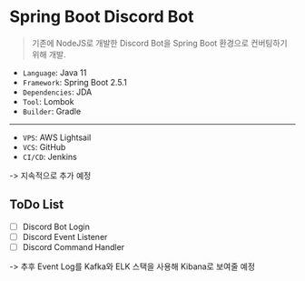 # Spring Boot Discord Bot

> 기존에 NodeJS로 개발한 Discord Bot을 Spring Boot 환경으로 컨버팅하기 위해 개발.

- `Language`: Java 11
- `Framework`: Spring Boot 2.5.1
- `Dependencies`: JDA 
- `Tool`: Lombok
- `Builder`: Gradle
---
- `VPS`: AWS Lightsail
- `VCS`: GitHub
- `CI/CD`: Jenkins

-> 지속적으로 추가 예정

## ToDo List

- [ ] Discord Bot Login
- [ ] Discord Event Listener
- [ ] Discord Command Handler

-> 추후 Event Log를 Kafka와 ELK 스택을 사용해 Kibana로 보여줄 예정
